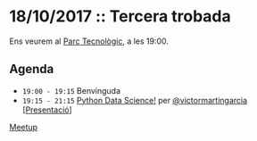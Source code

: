 # 18/10/2017 :: Tercera trobada

Ens veurem al [Parc Tecnològic](http://www.openstreetmap.org/way/63929565), a les 19:00.

## Agenda

- `19:00 - 19:15`  Benvinguda
- `19:15 - 21:15`  [Python Data Science!](https://github.com/pygrn/xerrades/issues/6) per [@victormartingarcia](https://github.com/victormartingarcia) [[Presentació](https://github.com/victormartingarcia/2017-pyGrn-introdatascience)]

[Meetup](https://www.meetup.com/PythonGirona/events/243705588/)

